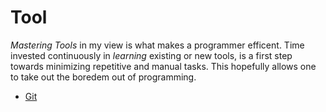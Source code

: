 Tool
====

_Mastering Tools_ in my view is what makes a programmer efficent.
Time invested continuously in _learning_ existing or new tools, is a first
step towards minimizing repetitive and manual tasks. This hopefully allows
one to take out the boredem out of programming.

* [Git](/tool/git)
